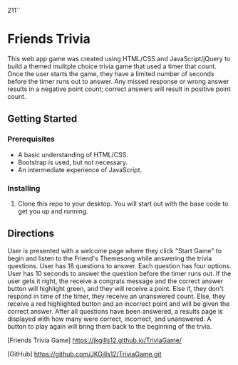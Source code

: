 211``
# Friends Trivia

This web app game was created using HTML/CSS and JavaScript/jQuery to build a themed mulitple choice trivia game that used a timer that count. Once the user starts the game, they have a limited number of seconds before the timer runs out to answer. Any missed response or wrong answer results in a negative point count; correct answers will result in positive point count.

## Getting Started

### Prerequisites
* A basic understanding of HTML/CSS.
* Bootstrap is used, but not necessary.
* An intermediate experience of JavaScript.

### Installing

1) Clone this repo to your desktop.
You will start out with the base code to get you up and running.



## Directions
User is presented with a welcome page where they click "Start Game" to begin and listen to the Friend's Themesong while answering the trivia questions.
User has 18 questions to answer.
Each question has four options.
User has 10 seconds to answer the question before the timer runs out.
If the user gets it right, the receive a congrats message and the correct answer button will highlight green, and they will receive a point.
Else if, they don't respond in time of the timer, they receive an unanswered count.
Else, they receive a red highlighted button and an incorrect point and will be given the correct answer.
After all questions have been answered, a results page is displayed with how many were correct, incorrect, and unanswered.
A button to play again will bring them back to the beginning of the trvia.



[Friends Trivia Game] https://jkgills12.github.io/TriviaGame/

[GitHub] https://github.com/JKGills12/TriviaGame.git

